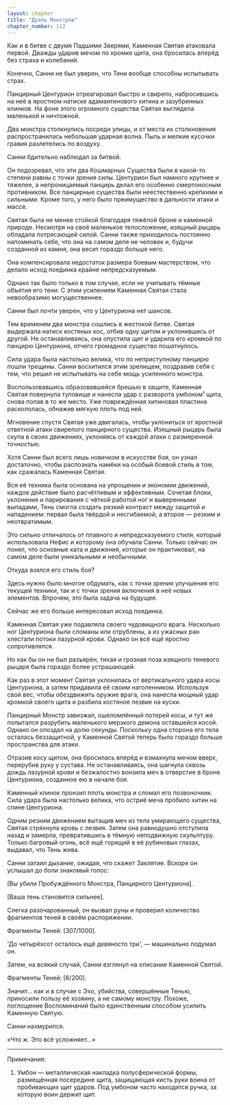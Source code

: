 ```yaml
---
layout: chapter
title: "Дуэль Монстров"
chapter_number: 112
---
```


Как и в битве с двумя Падшими Зверями, Каменная Святая атаковала первой. Дважды ударив мечом по кромке щита, она бросилась вперёд без страха и колебаний.

Конечно, Санни не был уверен, что Тени вообще способны испытывать страх.

Панцирный Центурион отреагировал быстро и свирепо, набросившись на неё в яростном натиске адамантинового хитина и зазубренных клинков. На фоне этого огромного существа Святая выглядела маленькой и ничтожной.

Два монстра столкнулись посреди улицы, и от места их столкновения распространилась небольшая ударная волна. Пыль и мелкие кусочки гравия разлетелись по воздуху.

Санни бдительно наблюдал за битвой.

Он подозревал, что эти два Кошмарных Существа были в какой-то степени равны с точки зрения силы. Центурион был намного крупнее и тяжелее, а непроницаемый панцирь делал его особенно смертоносным противником. Все панцирные существа были неестественно крепкими и сильными. Кроме того, у него было преимущество в дальности атаки и массе.

Святая была не менее стойкой благодаря тяжёлой броне и каменной природе. Несмотря на своё маленькое телосложение, изящный рыцарь обладала потрясающей силой. Санни также приходилось постоянно напоминать себе, что она на самом деле не человек и, будучи созданной из камня, она весит гораздо больше него.

Она компенсировала недостаток размера боевым мастерством, что делало исход поединка крайне непредсказуемым.

Однако так было только в том случае, если не учитывать тёмные объятия его тени. С этим усилением Каменная Святая стала невообразимо могущественнее.

Санни был почти уверен, что у Центуриона нет шансов.

Тем временем два монстра сошлись в жестокой битве. Святая выдержала натиск костяных кос, отбив одну щитом и уклонившись от другой. Не останавливаясь, она опустила щит и ударила его кромкой по панцирю Центуриона, отчего громадное существо пошатнулось.

Сила удара была настолько велика, что по неприступному панцирю пошли трещины. Санни восхитился этим зрелищем, поздравив себя с тем, что решил не испытывать на себе мощь усиленного монстра.

Воспользовавшись образовавшейся брешью в защите, Каменная Святая повернула туловище и нанесла удар с разворота умбоном¹ щита, снова попав в то же место. Уже повреждённая хитиновая пластина раскололась, обнажив мягкую плоть под ней.

Мгновение спустя Святая уже двигалась, чтобы уклониться от яростной ответной атаки свирепого панцирного существа. Изящный рыцарь была скупа в своих движениях, уклоняясь от каждой атаки с размеренной точностью.

Хотя Санни был всего лишь новичком в искусстве боя, он узнал достаточно, чтобы распознать намёки на особый боевой стиль в том, как сражалась Каменная Святая.

Вся её техника была основана на упрощении и экономии движений, каждое действие было расчётливым и эффективным. Сочетая блоки, уклонения и парирования с чёткой работой ног и выверенными выпадами, Тень смогла создать резкий контраст между защитой и нападением: первая была твёрдой и несгибаемой, а второе — резким и неотвратимым.

Это сильно отличалось от плавного и непредсказуемого стиля, который использовала Нефис и которому она обучала Санни. Только сейчас он понял, что основные ката и движения, которые он практиковал, на самом деле были уникальными и необычными.

Откуда взялся его стиль боя?

Здесь нужно было многое обдумать, как с точки зрения улучшения его текущей техники, так и с точки зрения включения в неё новых элементов. Впрочем, это была задача на будущее.

Сейчас же его больше интересовал исход поединка.

Каменная Святая уже подавляла своего чудовищного врага. Несколько ног Центуриона были сломаны или отрублены, а из ужасных ран хлестали потоки лазурной крови. Однако он всё ещё яростно сопротивлялся.

Но как бы он ни был разъярён, тихая и грозная поза изящного теневого рыцаря была гораздо более устрашающей.

Как раз в этот момент Святая уклонилась от вертикального удара косы Центуриона, а затем придавила её своим наголенником. Используя свой вес, чтобы обездвижить оружие врага, она нанесла мощный удар кромкой своего щита и разбила костяное лезвие на куски.

Панцирный Монстр завизжал, ошеломлённый потерей косы, и тут же попытался разрубить маленького мерзкого демона оставшейся косой. Однако он опоздал на долю секунды. Поскольку одна сторона его тела осталась беззащитной, у Каменной Святой теперь было гораздо больше пространства для атаки.

Отразив косу щитом, она бросилась вперёд и взмахнула мечом вверх, перерубив руку у сустава. Не останавливаясь, она шагнула сквозь дождь лазурной крови и безжалостно вонзила меч в отверстие в броне Центуриона, созданное ею в начале боя.

Каменный клинок пронзил плоть монстра и сломал его позвоночник. Сила удара была настолько велика, что остриё меча пробило хитин на спине Центуриона.

Одним резким движением вытащив меч из тела умирающего существа, Святая стряхнула кровь с лезвия. Затем она равнодушно отступила назад и замерла, превратившись в тёмную неподвижную скульптуру. Только багровый огонь, всё ещё горящий в её рубиновых глазах, выдавал, что Тень жива.

Санни затаил дыхание, ожидая, что скажет Заклятие. Вскоре он услышал до боли знакомый голос:

[Вы убили Пробуждённого Монстра, Панцирного Центуриона].

[Ваша тень становится сильнее].

Слегка разочарованный, он вызвал руны и проверил количество фрагментов теней в своём распоряжении.

Фрагменты Теней: [307/1000].

'До четырёхсот осталось ещё девяносто три', — машинально подумал он.

Затем, на всякий случай, Санни взглянул на описание Каменной Святой.

Фрагменты Теней: [6/200].

Значит... как и в случае с Эхо, убийства, совершённые Тенью, приносили пользу её хозяину, а не самому монстру. Похоже, поглощение Воспоминаний было единственным способом усилить Каменную Святую.

Санни нахмурился.

«Что ж. Это всё усложняет...»

***

Примечания:

1. Умбон — металлическая накладка полусферической формы, размещённая посередине щита, защищающая кисть руки воина от пробивающих щит ударов. Под умбоном часто находится ручка, за которую воин держит щит.
